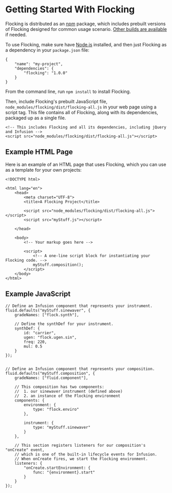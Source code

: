 # Getting Started With Flocking #

Flocking is distributed as an [npm](https://npmjs.com) package, which includes prebuilt versions of Flocking designed for common usage scenario. [Other builds are available](building-flocking.md) if needed.

To use Flocking, make sure have [Node.js](http://nodejs.org) installed, and then just Flocking as a dependency in your <code>package.json</code> file:

    {
        "name": "my-project",
        "dependencies": {
            "flocking": "1.0.0"
        }
    }

From the command line, run <code>npm install</code> to install Flocking.

Then, include Flocking's prebuilt JavaScript file, <code>node_modules/flocking/dist/flocking-all.js</code> in your web page using a script tag. This file contains all of Flocking, along with its dependencies, packaged up as a single file.

    <!-- This includes Flocking and all its dependencies, including jQuery and Infusion -->
    <script src="node_modules/flocking/dist/flocking-all.js"></script>

## Example HTML Page ##

Here is an example of an HTML page that uses Flocking, which you can use as a template for your own projects:

    <!DOCTYPE html>

    <html lang="en">
        <head>
            <meta charset="UTF-8">
            <title>A Flocking Project</title>

            <script src="node_modules/flocking/dist/flocking-all.js"></script>
            <script src="myStuff.js"></script>

        </head>

        <body>
            <!-- Your markup goes here -->

            <script>
                <!-- A one-line script block for instantiating your Flocking code. -->
                myStuff.composition();
            </script>
        </body>
    </html>

## Example JavaScript ##

    // Define an Infusion component that represents your instrument.
    fluid.defaults("myStuff.sinewaver", {
        gradeNames: ["flock.synth"],

        // Define the synthDef for your instrument.
        synthDef: {
            id: "carrier",
            ugen: "flock.ugen.sin",
            freq: 220,
            mul: 0.5
        }
    });


    // Define an Infusion component that represents your composition.
    fluid.defaults("myStuff.composition", {
        gradeNames: ["fluid.component"],

        // This composition has two components:
        //  1. our sinewaver instrument (defined above)
        //  2. an instance of the Flocking environment
        components: {
            environment: {
                type: "flock.enviro"
            },

            instrument: {
                type: "myStuff.sinewaver"
            }
        },

        // This section registers listeners for our composition's "onCreate" event,
        // which is one of the built-in lifecycle events for Infusion.
        // When onCreate fires, we start the Flocking environment.
        listeners: {
            "onCreate.startEnvironment: {
                func: "{environment}.start"
            }
        }
    });
